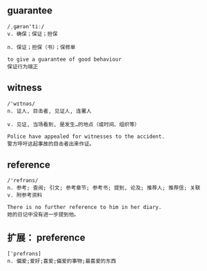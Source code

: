 ## guarantee
```
/ˌɡærən'tiː/
v. 确保；保证；担保

n. 保证；担保（书）；保修单

to give a guarantee of good behaviour
保证行为端正
```

## witness
```
/'wɪtnəs/
n. 证人, 目击者, 见证人, 连署人

v. 见证, 当场看到, 是发生…的地点（或时间、组织等）

Police have appealed for witnesses to the accident.
警方呼吁这起事故的目击者出来作证。
```

## reference
```
/'refrəns/
n. 参考; 查阅; 引文; 参考章节; 参考书; 提到, 论及; 推荐人; 推荐信; 关联
v. 附参考资料

There is no further reference to him in her diary.
她的日记中没有进一步提到他。
```

## 扩展： preference
```
[ˈprefrəns] 
n. 偏爱;爱好;喜爱;偏爱的事物;最喜爱的东西
```